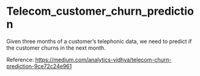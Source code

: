 # Telecom_customer_churn_prediction

Given three months of a customer’s telephonic data, we need to predict if the customer churns in the next month.

Reference: https://medium.com/analytics-vidhya/telecom-churn-prediction-9ce72c24e961
